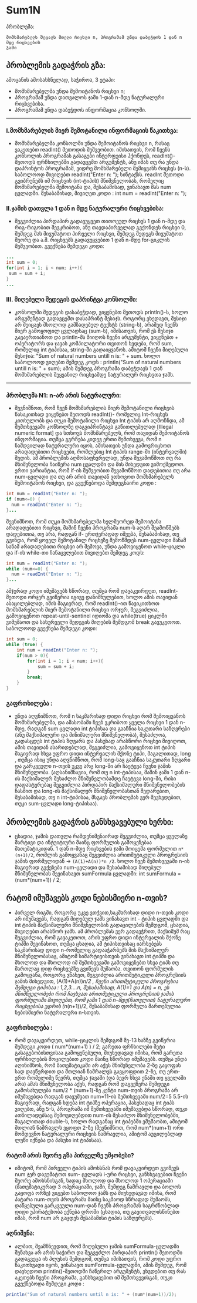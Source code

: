 # Sum1N

პრობლემა:
```
მომხმარებელს შეყავს მთელი რიცხვი n, პროგრამამ უნდა დაბეჭდოს 1 დან n მდე რიცხვების
ჯამი
```

## პრობლემის გადაჭრის გზა:
ამოცანის ამოსახსნელად, საჭიროა, 3 ეტაპი:
 * მომხმარებელმა უნდა შემოიტანოს რიცხვი n;
 * პროგრამამ უნდა დათვალოს ჯამი 1-დან n-მდე ნატურალური რიცხვებისა.
 * პროგრამამ უნდა დაბეჭდოს ინფორმაცია კონსოლში.

---

### I.მომხმარებლის მიერ შემოტანილი ინფორმაციის წაკითხვა:
 * მომხმარებელმა კონსოლში უნდა შემოიტანოს რიცხვი n, რასაც ვაკეთებთ readInt() მეთოდის მეშვეობით. იმისათვის, რომ ჩვენს კონსოლის პროგრამას გასაგები ინტერფეისი ჰქონდეს, readInt()-მეთოდს ფრჩხილებში გადავცემთ არგუმენტს, ანუ იმას თუ რა უნდა დაპრინტოს პროგრამამ, ვიდრე მომხმარებელი შემიყვანს რიცხვს (n-ს). საბოლოოდ მივიღებთ readInt("Enter n: "); სინტაქსს. readInt მეთოდი გვიბრუნებს იმ რიცხვის (int-ტიპის) მნიშვნელობას, რომელიც მომხმარებელმა შემოიტანა და, შესაბამისად, ვინახავთ მას num ცვლადში. შესაბამისად, მივიღეთ კოდი : int num = readInt("Enter n: ");

### II.ჯამის დათვლა 1 დან n მდე ნატურალური რიცხვებისა:

 * შეგვიძლია პირდაპირ გადავუყვეთ თითოეულ რიცხვს 1 დან n-მდე და რიგ-რიგობით შევკრიბოთ, ანუ თავდაპირველად გვქონდეს რიცხვი 0, შემდეგ მას მივუმატოთ პირველი რიცხვი, შემდეგ შედეგს მივუმატოთ მეორე და ა.შ. რიცხვებს გადავუყვებით 1 დან n-მდე for-ციკლის მეშვეობით. გვექნება შემდეგი კოდი:
```java
...
int sum = 0;
for(int i = 1; i < num; i++){
 sum = sum + i;
}
...
```



### III. მიღებული შედეგის დაპრინტვა კონსოლში:
 * კონსოლში შედეგის დასაბეჭდად, ვიყენებთ მეთოდს println()-ს, ხოლო არგუმენტად გადავცემთ დასაპრინტ მესიჯს. როგორც ვხედავთ, მესიჯი არ შეიცავს მხოლოდ გამზადებულ ტექსტს (string-ს), არამედ ჩვენს მიერ გამოყოფილ ცვლადსაც (sum-ს), იმისათვის, რომ ეს მესიჯი გავაერთიანოთ და println-მა მიიღოს ჩვენი არგუმენტი, ვიყენებთ + ოპერატორს და ჯავას კომპილატორი თვითონ ხვდება, რომ sum, რომელიც int ტიპისაა, string-ში გადაიყვანოს. ამიტომ ჩვენი მიღებული მესიჯია: "Sum of natural numbers untill n is: " + sum. ხოლო საბოლოოდ ვიღებთ შემდეგ კოდს : println("Sum of natural numbers untill n is: " + sum); ამის შემდეგ პროგრამა დაბეჭდავს 1 დან მომხმარებლის შეყვანილ რიცხვამდე ნატურალურ რიცხვთა ჯამს.

---

### პრობლემა N1: n-არ არის ნატურალური:
 * შევნიშნოთ, რომ ჩვენ მომხმარებლის მიერ შემოტანილი რიცხვის წასაკითხად ვიყენებთ მეთოდს readInt()- რომელიც Int-რიცხვს კითხულობს და თუკი შემოტანილი რიცხვი Int ტიპის არ აღმოჩნდა, ამ შემთხვევაში კონსოლზე დაგვიპრინტავს გაწითლებულად [Illegal numeric format] და სთხოვს მომხმარებელს, რომ თავიდან შემოიტანოს ინფორმაცია. თუმცა გვრჩება კიდევ ერთი შემთხვევა, რომ n ნამდვილად ნატურალური იყოს, ამისათვის უნდა გამოვრიცხოთ არადადებითი რიცხვები, რომლებიც Int ტიპის range-ში (ინტერვალში) შედის. ამ პრობლემის აღმოსაფხვრელად, უნდა შევამოწმოთ თუ რა მნიშვნელობა ჩაიწერა num ცვალდში და მის მიხედვით ვიმოქმედოთ.
  ერთი ვარიანტია, რომ if-ის მეშვეობით შევამოწმოთ დადებითია თუ არა num-ცვლადი და თუ არ არის თავიდან ვთხოვოთ მომხმარებელს შემოიტანოს რიცხვი, და გვექნებოდა შემდეგნაირი კოდი : 
```java
int num = readInt("Enter n: ");
if (num<=0) {
  num = readInt("Enter n: ");
}...
```
 შევნიშნოთ, რომ თუკი მომხმარებელმა ხელმეორედ შემოიტანა არადადებითი რიცხვი, მაშინ ჩვენი პროგრამა num-ს აღარ შეამოწმებს დადებითია, თუ არა, რადგან if- ერთჯერადად იშვება, შესაბამისად, თუ გვინდა, რომ ყოველ შემოტანილ რიცხვზე შემოწმდეს num-ცვლადი მანამ სანამ არადადებითი რიცხვი არ შემოვა, უნდა გამოვიყენოთ while-ციკლი და if-ის while-თი ჩანაცვლებით მივიღებთ შემდეგ კოდს:
```java
int num = readInt("Enter n: ");
while (num<=0) {
  num = readInt("Enter n: ");
}...
```
 ამჯერად კოდი იმუშავებს სწორად, თუმცა რომ დავაკვირდეთ, readInt-მეთოდი ორჯერ გვიწერია იგივე დანიშნულებით, ხოლო ამის თავიდან ასაცილებლად, იმის მაგივრად, რომ readInt()-ით წავიკითხოთ მომხმარებლის მიერ შემოტანილი რიცხვი ორჯერ, შეგვიძლია, გამოვიყენოთ repeat-until-sentinel იდიომა და while(true) ციკლში ვიმუშაოთ და სასურველი შედეგის მიღების შემდგომ break გავუკეთოთ. საბოლოოდ გვექნება შემდეგი კოდი:
```java
int sum = 0;
while (true) {
    int num = readInt("Enter n: ");
    if(num > 0){
        for(int i = 1; i < num; i++){
            sum = sum + i;
        }
        break;
    }
}
```

### გაფრთხილება :
 * უნდა აღვნიშნოთ, რომ n საკმარისად დიდი რიცხვი რომ შემოიყვანოს მომხმარებელმა, და ამასობაში ჩვენ ვკრიბოთ ყველა რიცხვი 1 დან n-მდე, რადგან sum ცვლადი int ტიპისაა და გააჩნია საკუთარი საზღვრები (ანუ მაქსიმალური და მინიმალური მნიშვნელობა), შესაძლოა, გადასცდეს int ტიპის ზღვარს და პასუხად არასწორი რიცხვი მივიღოთ, ამის თავიდან ასარიდებლად, შეგვიძლია, გამოვიყენოთ int ტიპის მაგივრად სხვა უფრო დიდი ინტერვალის მქონე ტიპი, მაგალითად, long , თუმცა ისიც უნდა აღვნიშნოთ, რომ long-საც გააჩნია საკუთარი ზღვარი და გარკვეული n-თვის უკვე არც long-ში არ ჩაეტევა ჩვენი ჯამის მნიშვნელობა. (აღსანიშნავია, რომ თუ n int-ტიპისაა, მაშინ ჯამი 1 დან n-ის მაქსიმალურ შესაძლო მნიშვნელობამდე ჩაეტევა long-ში, რისი დადასტურებაც შეგვიძლია პირდაპირ მაქსიმალური მნიშვნელობების ჩასმით და long-ის მაქსიმალურ მნიშვნელობასთან შედარებით, შესაბამისად, თუ n int-ტიპისაა, მსგავს პრობლემას ვერ შევხვდებით, თუკი sum-ცვლადი long-ტიპისაა).

## პრობლემის გადაჭრის განსხვავებული ხერხი:
 * ცხადია, ჯამის დათვლა რამდენიმენაირად შეგვიძლია, თუმცა ყველაზე მარტივი და ინტუიტიური მაინც ფორმულის გამოყენებაა მათემატიკიდან. 1 დან n-მდე რიცხვების ჯამი მოიცემა ფორმულით  `n*(n+1)/2`, რომლის გამოყვანაც შეგვიძლია არითმეტიკული პროგრესიის ჯამის ფორმულიდან -> `(A(1)+A(n))*n /2`. ხოლო ჩვენ შემთხვევაში n-ის მაგივრად გვქენება num-ცვლადი და შესაბამისად მიღებულ მნიშვნელობას შევინახავთ sumFormula ცვლადში: int sumFormula = (num*(num+1)) / 2;

## რატომ იმუშავებს კოდი ნებისმიერი n-თვის?
 * პირველ რიგში, როგორც უკვე ვთქვით,საკმარისად დიდი n-თვის კოდი არ იმუშავებს, რადგან მიღებულ ჯამს ვინახავთ int - ტიპის ცვლადში და int ტიპის მაქსიმალური მნიშვნელობის გადაცილების შემდგომ, ცხადია, მივიღებთ არასწორ ჯამს. ამ პრობლემას ვერ გადავჭრით, მაქსიმუმ რაც შეგვიძლია, რომ გავაკეთოთ, არის უფრო დიდი ინტერვალის მქონე ტიპში შევინახოთ, თუმცა ცხადია, ამ ტიპისთვისაც იარსებებს საკმარისად დიდი n-რომელიც გადააჭარბებს მის მაქსიმალურ მნიშვნელობასაც, ამიტომ სიმარტივისთვის ვინახავთ int ტიპში და მხოლოდ და მხოლოდ იმ შემთხვევაში გამოვიყენებთ სხვა ტიპს თუ მართლაც დიდ რიცხვებზე გვიწევს მუშაობა. თვითონ ფორმულის გამოყვანა, როგორც ვნახეთ, შეგვიძლია არითმეტიკული პროგრესიის ჯამის მიხედვით, (A(1)+A(n))*n/2 , ჩვენი არითმეტიკული პროგრესია შემდეგი ტიპისაა : 1,2,3....n, შესაბამისად, A(1)=1 და A(n) = n, ეს მნიშნველობები რომ ჩავსვათ არითმეტიკული პროგრესიის ჯამის ფორმულაში მივიღებთ, რომ ჯამი 1 დან n-მდე(ჩათვლით) ნატურალური რიცხვებისა უდრის    (n*(n+1))/2, შესაბამისად ფორმულა მართებულია ნებისმიერი ნატურალური n-სთვის.

### გაფრთხილება : 
 * რომ დავაკვირდეთ, while-ციკლის შემდგომ მე-13 ხაზზე გვიწერია შემდეგი კოდი ( num*(num+1) ) / 2; გარეთა ფრჩხილები მეტი გასაგებობისთვისაა გამოყენებული, მიუხედავად იმისა, რომ გარეთა ფრჩხილების მოცილებით კოდი მაინც სწორად იმუშავებს. თუმცა უნდა აღინიშნოს, რომ მათემატიკაში არ აქვს მნიშვნელობა 2-ზე გაყოფას სად დავწერდით და მთლიან ნამრალვს გავყოფდით 2-ზე, თუ ერთ-ერთ რომელიმე წევრს, თუმცა ჯავაში (და ბევრ სხვა ენაში თუ ყველაში არა) ამას მნიშვნელობა აქვს, რადგან რომ დაგვეწერა შემდეგი გამოსახულება num/2 * (num+1)-ზე კენტი num-თვის პროგრამა არ იმუშავებდა რადგან დავუშვათ num=11-ის შემთხვევაში num/2=5 5.5-ის მაგივრად, რადგან ხდება int ტიპზე ოპერაცია, პასუხადაც int ტიპს ვიღებთ, ანუ 5-ს, პროგრამა იმ შემთხვევაში იმუშავებდა სწორად, თუკი ათწილადებსაც შემოვიღებდით num-ის შესაძლო მნიშვნელობებში, მაგალითად double-ს, ხოლო რადგანაც int ტიპებში ვმუშაობთ, ამიტომ მთლიან ნამრავლს ვყოფთ 2-ზე (შევნიშნოთ, რომ num*(num+1) ორი მომდევნო ნატურალური რიცხვის ნამრავლია, ამიტომ აუცილებლად ლუწი იქნება და პასუხი int ტიპისაა).

### რატომ არის მეორე გზა პირველზე უმჯობესი?
 * იმიტომ, რომ პირველი ტიპის ამოხსნას რომ დავაკვირდეთ გვიწევს num ჯერ დავუმატოთ sum- ცვლადს i-ური რიცხვი, განსხვავებით ჩვენი მეორე ამოხსნისგან, სადაც მხოლოდ და მხოლოდ 1 ოპერაციაში (მათემატიკურად 3 ოპერაციაში, ჯამი, შემდეგ ნამრავლი და ბოლოს გაყოფა ორზე) ვიგებთ საბოლოო ჯამს და მიუხედავად იმისა, რომ პატარა num-თვის პროგრამა მაინც საკმაოდ სწრაფად მუშაობს, დაწყებული გარკვეული num-დან ჩვენს პროგრამას საგრძნობლად დიდი უპირატესობა ექნება დროში (ცხადია, თუ გავითვალისწინებთ იმას, რომ num არ გაცდეს შესაბამისი ტიპის საზღვრებს).

### აღნიშვნა:
 * ალბათ, შეამჩნევდით, რომ მიღებული ჯამის sumFormula-ცვლადში შენახვა არ არის საჭირო და შეგვეძლო პირდაპირ println() მეთოდში გადაგვეცა ის პლუსის შემდგომ, თუმცა იმისათვის, რომ კოდი უფრო წაკითხვადი იყოს, ვინახავთ sumFormula-ცვლადში, ამის შემდეგ, რომ დავხედოთ println()-მეთოდში ჩაწერილ არგუმენტს, ვხვდებით თუ რას აკეთებს ჩვენი პროგრამა, განსხვავებით იმ შემთხვევისგან, თუკი გვექნებოდა შემდეგი კოდი :
```java
println("Sum of natural numbers until n is: " + (num*(num+1))/2);
```
